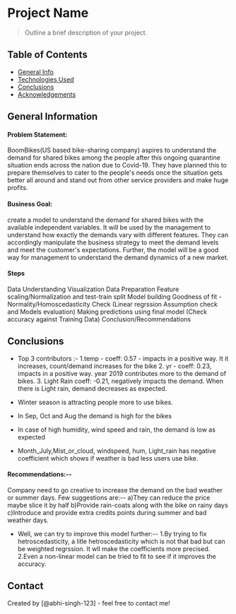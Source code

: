 # Project Name
> Outline a brief description of your project.


## Table of Contents
* [General Info](#general-information)
* [Technologies Used](#technologies-used)
* [Conclusions](#conclusions)
* [Acknowledgements](#acknowledgements)

<!-- You can include any other section that is pertinent to your problem -->

## General Information

#### Problem Statement:
BoomBikes(US based bike-sharing company) aspires to understand the demand for shared bikes among the people after this ongoing quarantine situation ends across the nation due to Covid-19. They have planned this to prepare themselves to cater to the people's needs once the situation gets better all around and stand out from other service providers and make huge profits.

#### Business Goal:
create a model to understand the demand for shared bikes with the available independent variables. It will be used by the management to understand how exactly the demands vary with different features. They can accordingly manipulate the business strategy to meet the demand levels and meet the customer's expectations. Further, the model will be a good way for management to understand the demand dynamics of a new market.

#### Steps
Data Understanding
Visualization
Data Preparation
Feature scaling/Normalization and test-train split
Model building
Goodness of fit - Normality/Homoscedasticity Check (Linear regrssion Assumption check and Models evaluation)
Making predictions using final model (Check accuracy against Training Data)
Conclusion/Recommendations

<!-- You don't have to answer all the questions - just the ones relevant to your project. -->

## Conclusions

-  Top 3 contributors :- 
    1.temp - coeff: 0.57 - impacts in a positive way. It it increases, count/demand increases for the bike
    2. yr - coeff: 0.23,  impacts in a positive way. year 2019 contributes more to the demand of bikes.
    3. Light Rain coeff:  -0.21, negatively impacts the demand. When there is Light rain, demand decreases as expected.

-  Winter season is attracting people more to use bikes.
-  In Sep, Oct and Aug the demand is high for the bikes
-  In case of high humidity, wind speed and rain, the demand is low as expected
- Month_July,Mist_or_cloud, windspeed, hum, Light_rain has negative coefficient which shows if weather is bad less users use bike.

#### Recommendations:--
Company need to go creative to increase the demand on the bad weather or summer days. Few suggestions are:--
   a)They can reduce the price maybe slice it by half
   b)Provide rain-coats along with the bike on rainy days
   c)Introduce and provide extra credits points during summer and bad weather days.
   
- Well, we can try to improve this model further:--
  1.By trying to fix hetroscedasticity, a litle hetroscedasticity which is not that bad but can be weighted regrssion. It wll make the coefficients more  precised.
  2.Even a non-linear model can be tried to fit to see if it improves the accuracy.



## Contact
Created by [@abhi-singh-123] - feel free to contact me!

